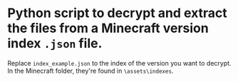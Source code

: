 # Python script to decrypt and extract the files from a Minecraft version index `.json` file.

Replace `index_example.json` to the index of the version you want to decrypt. In the Minecraft folder, they're found in `\assets\indexes`.
